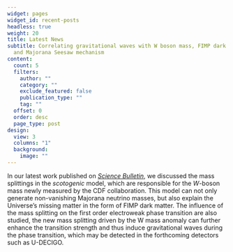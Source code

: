 ```yaml
---
widget: pages
widget_id: recent-posts
headless: true
weight: 20
title: Latest News
subtitle: Correlating gravitational waves with W boson mass, FIMP dark matter
  and Majorana Seesaw mechanism
content:
  count: 5
  filters:
    author: ""
    category: ""
    exclude_featured: false
    publication_type: ""
    tag: ""
  offset: 0
  order: desc
  page_type: post
design:
  view: 3
  columns: "1"
  background:
    image: ""
---
```

In our latest work published on [*Science Bulletin*](https://www.sciencedirect.com/science/article/pii/S2095927322002572?via%3Dihub), we discussed the mass splittings in the *scotogenic* model, which are responsible for the *W*-boson mass newly measured by the CDF collaboration. This model can not only generate non-vanishing Majorana neutrino masses, but also explain the Universe’s missing matter in the form of FIMP dark matter. The influence of the mass splitting on the first order electroweak phase transition are also studied, the new mass splitting driven by the W mass anomaly can further enhance the transition strength and thus induce gravitational waves during the phase transition, which may be detected in the forthcoming detectors such as U-DECIGO.